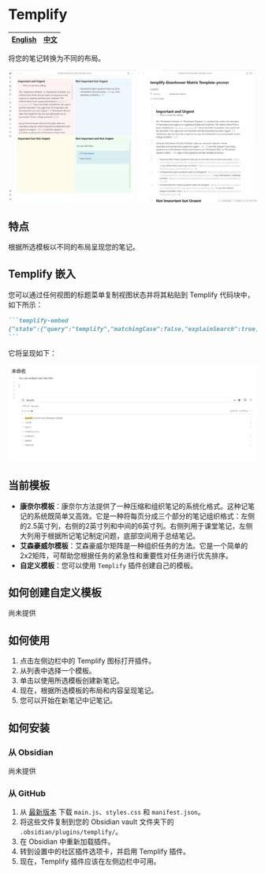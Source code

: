 # Templify

| [English](./README.md) | [中文](./README-ZH.md) |
| --- |-----------|

将您的笔记转换为不同的布局。

![templify](https://raw.githubusercontent.com/quorafind/obsidian-templify/main/media/templify.gif)

## 特点

根据所选模板以不同的布局呈现您的笔记。

## Templify 嵌入

您可以通过任何视图的标题菜单复制视图状态并将其粘贴到 Templify 代码块中，如下所示：

````markdown
```templify-embed
{"state":{"query":"templify","matchingCase":false,"explainSearch":true,"collapseAll":true,"extraContext":true,"sortOrder":"byCreatedTime"},"type":"search"}
```
````

它将呈现如下：

![templify-embed](https://raw.githubusercontent.com/quorafind/obsidian-templify/main/media/templify-2.png)

## 当前模板

- **康奈尔模板**：康奈尔方法提供了一种压缩和组织笔记的系统化格式。这种记笔记的系统既简单又高效。它是一种将每页分成三个部分的笔记组织格式：左侧的2.5英寸列，右侧的2英寸列和中间的6英寸列。右侧列用于课堂笔记，左侧大列用于根据所记笔记制定问题，底部空间用于总结笔记。
- **艾森豪威尔模板**：艾森豪威尔矩阵是一种组织任务的方法。它是一个简单的2x2矩阵，可帮助您根据任务的紧急性和重要性对任务进行优先排序。
- **自定义模板**：您可以使用 `Templify` 插件创建自己的模板。

## 如何创建自定义模板

尚未提供

## 如何使用

1. 点击左侧边栏中的 Templify 图标打开插件。
2. 从列表中选择一个模板。
3. 单击以使用所选模板创建新笔记。
4. 现在，根据所选模板的布局和内容呈现笔记。
5. 您可以开始在新笔记中记笔记。

## 如何安装

### 从 Obsidian

尚未提供

### 从 GitHub

1. 从 [最新版本](http://github.com/quorafind/obsidian-templify/releases/latest) 下载 `main.js`、`styles.css` 和 `manifest.json`。
2. 将这些文件复制到您的 Obsidian vault 文件夹下的 `.obsidian/plugins/templify/`。
3. 在 Obsidian 中重新加载插件。
4. 转到设置中的社区插件选项卡，并启用 Templify 插件。
5. 现在，Templify 插件应该在左侧边栏中可用。
